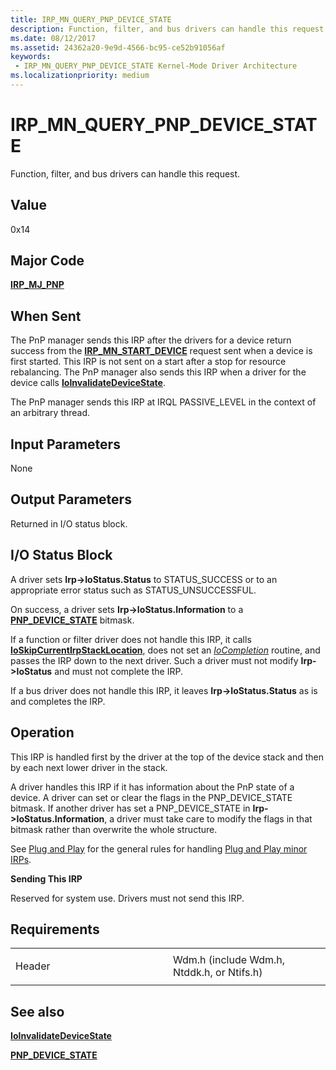 ```yaml
---
title: IRP_MN_QUERY_PNP_DEVICE_STATE
description: Function, filter, and bus drivers can handle this request.
ms.date: 08/12/2017
ms.assetid: 24362a20-9e9d-4566-bc95-ce52b91056af
keywords:
 - IRP_MN_QUERY_PNP_DEVICE_STATE Kernel-Mode Driver Architecture
ms.localizationpriority: medium
---
```


# IRP\_MN\_QUERY\_PNP\_DEVICE\_STATE


Function, filter, and bus drivers can handle this request.

## Value

0x14

Major Code
----------

[**IRP\_MJ\_PNP**](irp-mj-pnp.md)

When Sent
---------

The PnP manager sends this IRP after the drivers for a device return success from the [**IRP\_MN\_START\_DEVICE**](irp-mn-start-device.md) request sent when a device is first started. This IRP is not sent on a start after a stop for resource rebalancing. The PnP manager also sends this IRP when a driver for the device calls [**IoInvalidateDeviceState**](/windows-hardware/drivers/ddi/wdm/nf-wdm-ioinvalidatedevicestate).

The PnP manager sends this IRP at IRQL PASSIVE\_LEVEL in the context of an arbitrary thread.

## Input Parameters


None

## Output Parameters


Returned in I/O status block.

## I/O Status Block


A driver sets **Irp-&gt;IoStatus.Status** to STATUS\_SUCCESS or to an appropriate error status such as STATUS\_UNSUCCESSFUL.

On success, a driver sets **Irp-&gt;IoStatus.Information** to a [**PNP\_DEVICE\_STATE**](./handling-an-irp-mn-surprise-removal-request.md#about-pnpdevicestate) bitmask.


If a function or filter driver does not handle this IRP, it calls [**IoSkipCurrentIrpStackLocation**](./mm-bad-pointer.md), does not set an [*IoCompletion*](/windows-hardware/drivers/ddi/wdm/nc-wdm-io_completion_routine) routine, and passes the IRP down to the next driver. Such a driver must not modify **Irp-&gt;IoStatus** and must not complete the IRP.

If a bus driver does not handle this IRP, it leaves **Irp-&gt;IoStatus.Status** as is and completes the IRP.

Operation
---------

This IRP is handled first by the driver at the top of the device stack and then by each next lower driver in the stack.

A driver handles this IRP if it has information about the PnP state of a device. A driver can set or clear the flags in the PNP\_DEVICE\_STATE bitmask. If another driver has set a PNP\_DEVICE\_STATE in **Irp-&gt;IoStatus.Information**, a driver must take care to modify the flags in that bitmask rather than overwrite the whole structure.

See [Plug and Play](https://docs.microsoft.com/windows-hardware/drivers/kernel/implementing-plug-and-play) for the general rules for handling [Plug and Play minor IRPs](plug-and-play-minor-irps.md).

**Sending This IRP**

Reserved for system use. Drivers must not send this IRP.

Requirements
------------

<table>
<colgroup>
<col width="50%" />
<col width="50%" />
</colgroup>
<tbody>
<tr class="odd">
<td><p>Header</p></td>
<td>Wdm.h (include Wdm.h, Ntddk.h, or Ntifs.h)</td>
</tr>
</tbody>
</table>

## See also


[**IoInvalidateDeviceState**](/windows-hardware/drivers/ddi/wdm/nf-wdm-ioinvalidatedevicestate)

[**PNP\_DEVICE\_STATE**](./handling-an-irp-mn-surprise-removal-request.md#about-pnpdevicestate)